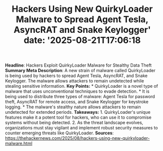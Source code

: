 ﻿---
title: "Hackers Using New QuirkyLoader Malware to Spread Agent Tesla, AsyncRAT and Snake Keylogger'
date: '2025-08-21T17:06:18"
category: "Markets"
summary: ""
slug: "hackers using new quirkyloader malware to spread agent tesla"
source_urls:
  - "https://thehackernews.com/2025/08/hackers-using-new-quirkyloader-malware.html"
seo:
  title: "Hackers Using New QuirkyLoader Malware to Spread Agent Tesla, AsyncRAT and Snake Keylogger | Hash n Hedge'
  description: '"
  keywords: ["news", "markets", "brief"]
---
**Headline**: Hackers Exploit QuirkyLoader Malware for Stealthy Data Theft  **Summary Meta Description**: A new strain of malware called QuirkyLoader is being used by hackers to spread Agent Tesla, AsyncRAT, and Snake Keylogger. The malware allows attackers to remain undetected while stealing sensitive information.  **Key Points:**  * QuirkyLoader is a novel type of malware that uses unconventional techniques to evade detection. * It is being used to distribute three types of malware: Agent Tesla for password theft, AsyncRAT for remote access, and Snake Keylogger for keystroke logging. * The malware's stealthy nature allows attackers to remain undetected for extended periods.  **Takeaways:**  1. QuirkyLoader's unique features make it a potent tool for hackers, who can use it to compromise systems without being detected. 2. As the threat landscape evolves, organizations must stay vigilant and implement robust security measures to counter emerging threats like QuirkyLoader.  **Sources**:  https://thehackernews.com/2025/08/hackers-using-new-quirkyloader-malware.html 
